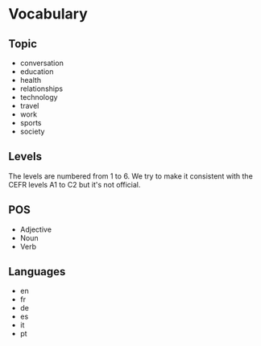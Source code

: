 # Vocabulary

## Topic

- conversation
- education
- health
- relationships
- technology
- travel
- work
- sports
- society

## Levels

The levels are numbered from 1 to 6. We try to make it consistent with the CEFR levels A1 to C2 but it's not official.

## POS

- Adjective
- Noun
- Verb

## Languages

- en
- fr
- de
- es
- it
- pt


